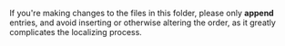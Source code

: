 If you're making changes to the files in this folder, please only **append** entries, and avoid inserting or otherwise altering the order, as it greatly complicates the localizing process.

